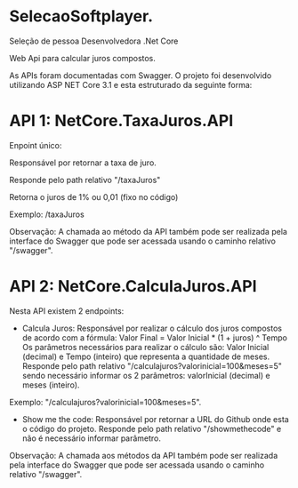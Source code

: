 # SelecaoSoftplayer.
Seleção de pessoa Desenvolvedora .Net Core

Web Api para calcular juros compostos.

As APIs foram documentadas com Swagger.
O projeto foi desenvolvido utilizando ASP NET Core 3.1 e esta estruturado da seguinte forma:

# API 1: NetCore.TaxaJuros.API
Enpoint único:

Responsável por retornar a taxa de juro.

Responde pelo path relativo "/taxaJuros"

Retorna o juros de 1% ou 0,01 (fixo no código)

Exemplo: /taxaJuros

Observação: A chamada ao método da API também pode ser realizada pela interface do Swagger que pode ser acessada usando o caminho relativo "/swagger".

# API 2: NetCore.CalculaJuros.API

Nesta API existem 2 endpoints:

- Calcula Juros: 
Responsável por realizar o cálculo dos juros compostos de acordo com a fórmula: Valor Final = Valor Inicial * (1 + juros) ^ Tempo
Os parâmetros necessários para realizar o cálculo são: Valor Inicial (decimal) e Tempo (inteiro) que representa a quantidade de meses.
Responde pelo path relativo "/calculajuros?valorinicial=100&meses=5" sendo necessário informar os 2 parâmetros: valorInicial (decimal) e meses (inteiro).

Exemplo: "/calculajuros?valorinicial=100&meses=5".

- Show me the code: 
Responsável por retornar a URL do Github onde esta o código do projeto.
Responde pelo path relativo "/showmethecode" e não é necessário informar parâmetro.

Observação: A chamada aos métodos da API também pode ser realizada pela interface do Swagger que pode ser acessada usando o caminho relativo "/swagger".
